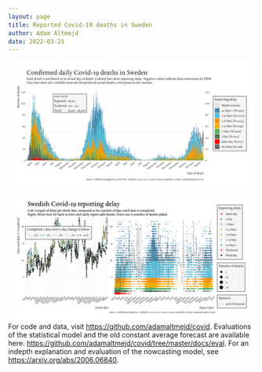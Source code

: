 ```yaml
---
layout: page
title: Reported Covid-19 deaths in Sweden
author: Adam Altmejd
date: 2022-03-21
---
```


![Graph of Swedish Covid-19 deaths with reporting delay.](deaths_lag_sweden_2022-03-21.png "Swedish Covid-19 deaths.")
![Graph of Swedish Covid-19 reporting delay in daily deaths.](lag_trend_sweden_2022-03-21.png "Trend in Swedish Covid-19 mortality reporting delay.")
For code and data, visit <https://github.com/adamaltmejd/covid>.
Evaluations of the statistical model and the old constant average forecast are available here: <https://github.com/adamaltmejd/covid/tree/master/docs/eval>.
For an indepth explanation and evaluation of the nowcasting model, see <https://arxiv.org/abs/2006.06840>.
